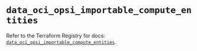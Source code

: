# `data_oci_opsi_importable_compute_entities`

Refer to the Terraform Registry for docs: [`data_oci_opsi_importable_compute_entities`](https://registry.terraform.io/providers/hashicorp/oci/7.19.0/docs/data-sources/opsi_importable_compute_entities).
